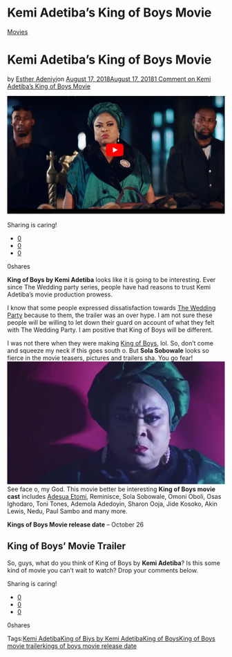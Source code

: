 # Kemi Adetiba’s King of Boys Movie

[Movies](https://estheradeniyi.com/category/movies/)
# Kemi Adetiba&#x2019;s King of Boys Movie

by [Esther Adeniyi](https://estheradeniyi.com/author/esther-adeniyi/)on [August 17, 2018August 17, 2018](https://estheradeniyi.com/king-of-boys-movie/)[1 Comment on Kemi Adetiba&#x2019;s King of Boys Movie](https://estheradeniyi.com/king-of-boys-movie/#comments)

![King of Boys Movie trailer](images\King-of-Boys-Movie-trailer.png)

Sharing is caring!

- [0](https://www.facebook.com/sharer/sharer.php?u=https%3A%2F%2Festheradeniyi.com%2Fking-of-boys-movie%2F&amp;t=Kemi%20Adetiba%27s%20King%20of%20Boys%20Movie)
- [0](https://twitter.com/intent/tweet?text=Kemi%20Adetiba%27s%20King%20of%20Boys%20Movie&amp;url=https%3A%2F%2Festheradeniyi.com%2Fking-of-boys-movie%2F)
- [0](#)

0shares

**King of Boys by Kemi Adetiba** looks like it is going to be interesting. Ever since The Wedding party series, people have had reasons to trust Kemi Adetiba&#x2019;s movie production prowess.

I know that some people expressed dissatisfaction towards [The Wedding Party](https://estheradeniyi.com/the-wedding-party-2-movie-trailer-and-i/) because to them, the trailer was an over hype. I am not sure these people will be willing to let down their guard on account of what they felt with The Wedding Party. I am positive that King of Boys will be different.

I was not there when they were making [King of Boys](http://www.konbini.com/ng/entertainment/everything-know-kemi-adetibas-upcoming-film-king-boys/), lol. So, don&#x2019;t come and squeeze my neck if this goes south o. But **Sola Sobowale** looks so fierce in the movie teasers, pictures and trailers sha. You go fear!
![King of Boys Movie Trailer](images\King-of-Boys.jpg)See face o, my God. This movie better be interesting
**King of Boys movie cast** includes [Adesua Etomi](https://estheradeniyi.com/adesua-etomi/), Reminisce, Sola Sobowale, Omoni Oboli, Osas Ighodaro, Toni Tones, Ademola Adedoyin, Sharon Ooja, Jide Kosoko, Akin Lewis, Nedu, Paul Sambo and many more.

**Kings of Boys Movie release date** &#x2013; October 26

## King of Boys&#x2019; Movie Trailer

So, guys, what do you think of King of Boys by **Kemi Adetiba**? Is this some kind of movie you can&#x2019;t wait to watch? Drop your comments below.

Sharing is caring!

- [0](https://www.facebook.com/sharer/sharer.php?u=https%3A%2F%2Festheradeniyi.com%2Fking-of-boys-movie%2F&amp;t=Kemi%20Adetiba%27s%20King%20of%20Boys%20Movie)
- [0](https://twitter.com/intent/tweet?text=Kemi%20Adetiba%27s%20King%20of%20Boys%20Movie&amp;url=https%3A%2F%2Festheradeniyi.com%2Fking-of-boys-movie%2F)
- [0](#)

0shares

Tags:[Kemi Adetiba](https://estheradeniyi.com/tag/kemi-adetiba/)[King of Biys by Kemi Adetiba](https://estheradeniyi.com/tag/king-of-biys-by-kemi-adetiba/)[King of Boys](https://estheradeniyi.com/tag/king-of-boys/)[King of Boys movie trailer](https://estheradeniyi.com/tag/king-of-boys-movie-trailer/)[kings of boys movie release date](https://estheradeniyi.com/tag/kings-of-boys-movie-release-date/)